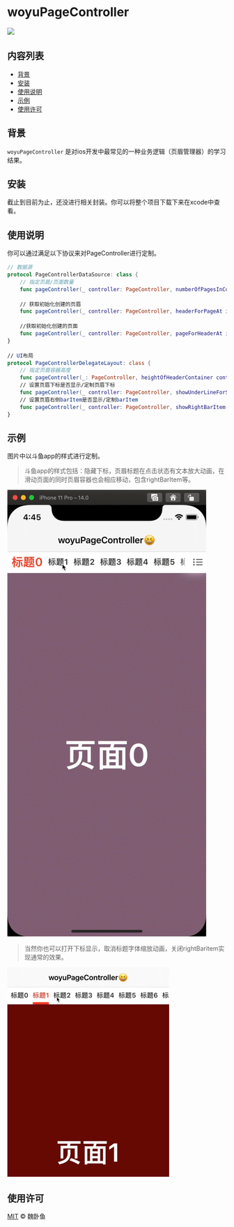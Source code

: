 # woyuPageController

![](https://img.shields.io/badge/language-swift-orange.svg)


## 内容列表

- [背景](#背景)
- [安装](#安装)
- [使用说明](#使用说明)
- [示例](#示例)
- [使用许可](#使用许可)

## 背景

`woyuPageController` 是对ios开发中最常见的一种业务逻辑（页眉管理器）的学习结果。


## 安装

截止到目前为止，还没进行相关封装。你可以将整个项目下载下来在xcode中查看。


## 使用说明

你可以通过满足以下协议来对PageController进行定制。

```swift
// 数据源
protocol PageControllerDataSource: class {
    // 指定页眉/页面数量
    func pageController(_ controller: PageController, numberOfPagesInContainer: PageContainer) -> Int

    // 获取初始化创建的页眉
    func pageController(_ controller: PageController, headerForPageAt index: Int) -> PageHeader
    
    //获取初始化创建的页面
    func pageController(_ controller: PageController, pageForHeaderAt index: Int) -> UIViewController
}

// UI布局
protocol PageControllerDelegateLayout: class {
    // 指定页眉容器高度
    func pageController(_: PageController, heightOfHeaderContainer container: PageContainer) -> CGFloat
    // 设置页眉下标是否显示/定制页眉下标
    func pageController(_ controller: PageController, showUnderLineForSelectedHeader line: inout PageUnderLine) -> Bool
    // 设置页眉右侧barItem是否显示/定制barItem
    func pageController(_ controller: PageController, showRightBarItem item: inout PageRightBarItem) -> Bool
}
```


## 示例

图片中以斗鱼app的样式进行定制。
> 斗鱼app的样式包括：隐藏下标，页眉标题在点击状态有文本放大动画，在滑动页面的同时页眉容器也会相应移动，包含rightBarItem等。


![image](https://github.com/keyway1984/woyuPageController/blob/master/IMG/ezgif-6-b7663d058344.gif)


> 当然你也可以打开下标显示，取消标题字体缩放动画，关闭rightBaritem实现通常的效果。


![image](https://github.com/keyway1984/woyuPageController/blob/master/IMG/ezgif-6-041e7635d658.gif)


## 使用许可

[MIT](LICENSE) © 魏卧鱼
